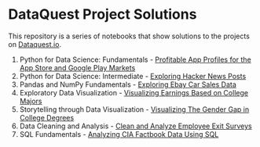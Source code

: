 # DataQuest Project Solutions
This repository is a series of notebooks that show solutions to the projects on [Dataquest.io](https://www.dataquest.io).

1. Python for Data Science: Fundamentals - [Profitable App Profiles for the App Store and Google Play Markets](https://github.com/doyinsolamiolaoye/DataQuest_Projects/blob/master/Profitable%20App%20Profiles%20for%20the%20App%20Store%20and%20Google%20Play%20Markets.ipynb)
2. Python for Data Science: Intermediate - [Exploring Hacker News Posts](https://github.com/doyinsolamiolaoye/DataQuest_Projects/blob/master/Exploring%20Hacker%20News%20Posts.ipynb)
3. Pandas and NumPy Fundamentals - [Exploring Ebay Car Sales Data](https://github.com/doyinsolamiolaoye/DataQuest_Projects/blob/master/Exploring%20Ebay%20Car%20Sales%20Data.ipynb)
4. Exploratory Data Visualization - [Visualizing Earnings Based on College Majors](https://github.com/doyinsolamiolaoye/DataQuest_Projects/commit/95aae2b7ea8087cc4ce5cf8c1c93e3263380cea9)
5. Storytelling through Data Visualization - [Visualizing The Gender Gap in College Degrees](https://github.com/doyinsolamiolaoye/DataQuest_Projects/blob/master/Visualizing%20The%20Gender%20Gap%20in%20College%20Degrees.ipynb)
6. Data Cleaning and Analysis - [Clean and Analyze Employee Exit Surveys](https://github.com/doyinsolamiolaoye/DataQuest_Projects/blob/master/Clean%20and%20Analyze%20Employee%20Exit%20Surveys.ipynb)
7. SQL Fundamentals - [Analyzing CIA Factbook Data Using SQL](https://github.com/doyinsolamiolaoye/DataQuest_Projects/blob/master/Analyzing%20CIA%20Factbook%20Data%20Using%20SQL.ipynb)
